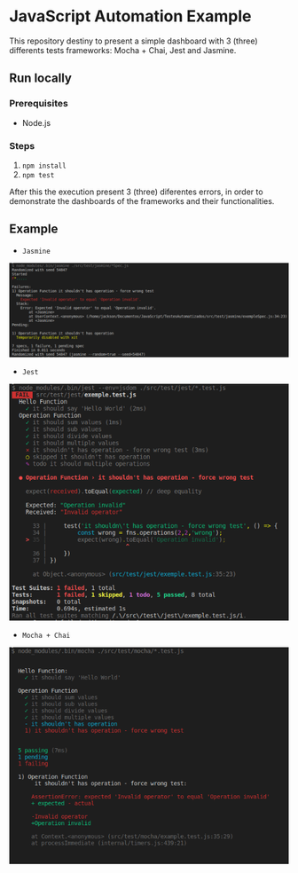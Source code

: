 # JavaScript Automation Example

This repository destiny to present a simple dashboard with 3 (three) differents tests frameworks: Mocha + Chai, Jest and Jasmine.

## Run locally

### Prerequisites
- Node.js

### Steps
1. `npm install`
2. `npm test`

After this the execution present 3 (three) diferentes errors, in order to demonstrate the dashboards of the frameworks and their functionalities.

## Example

* `Jasmine`
<div align="center">
  <img src="./screenshots/jasmine-dashboard.png">
</div>

* `Jest`
<div align="center">
  <img src="./screenshots/jest-dashboard.png">
</div>

* `Mocha + Chai`
<div align="center">
  <img src="./screenshots/mocha-dashboard.png">
</div>